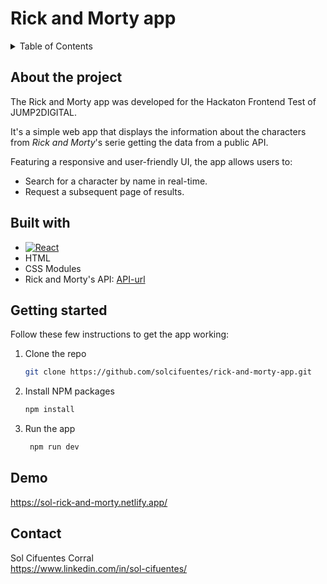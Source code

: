 # Rick and Morty app

<!-- TABLE OF CONTENTS -->
<details>
  <summary>Table of Contents</summary>
  <ol>
    <li>
      <a href="#about-the-project">About The Project</a>
      <ul>
        <li><a href="#built-with">Built With</a></li>
      </ul>
    </li>
    <li>
      <a href="#getting-started">Getting Started</a>
      <ul>
        <li><a href="#prerequisites">Prerequisites</a></li>
        <li><a href="#installation">Installation</a></li>
      </ul>
    </li> 
    <li><a href="#contact">Contact</a></li>

  </ol>
</details>

<!-- ABOUT THE PROJECT -->

## About the project

The Rick and Morty app was developed for the Hackaton Frontend Test of JUMP2DIGITAL.

It's a simple web app that displays the information about the characters from _Rick and Morty_'s serie getting the data from a public API.

Featuring a responsive and user-friendly UI, the app allows users to:

- Search for a character by name in real-time.
- Request a subsequent page of results.

## Built with

- [![React][React.js]][React-url]
- HTML
- CSS Modules
- Rick and Morty's API: [API-url]

<!-- GETTING STARTED -->

## Getting started

Follow these few instructions to get the app working:

1. Clone the repo
   ```sh
   git clone https://github.com/solcifuentes/rick-and-morty-app.git
   ```
2. Install NPM packages
   ```sh
   npm install
   ```
3. Run the app
   ```js
    npm run dev
   ```

<!-- DEMO -->

## Demo

https://sol-rick-and-morty.netlify.app/

<!-- CONTACT -->

## Contact

Sol Cifuentes Corral <br/>
https://www.linkedin.com/in/sol-cifuentes/

<!-- MARKDOWN LINKS & IMAGES -->

[React.js]: https://img.shields.io/badge/React-20232A?style=for-the-badge&logo=react&logoColor=61DAFB
[React-url]: https://reactjs.org/
[API-url]: https://rickandmortyapi.com/
